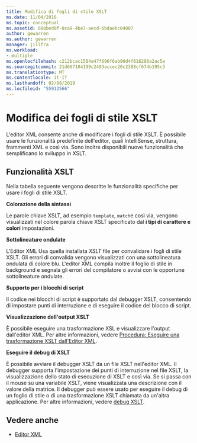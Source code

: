 ```yaml
---
title: Modifica di fogli di stile XSLT
ms.date: 11/04/2016
ms.topic: conceptual
ms.assetid: 080bed0f-0ca9-4be7-aecd-6bdaebc04007
author: gewarren
ms.author: gewarren
manager: jillfra
ms.workload:
- multiple
ms.openlocfilehash: c212bcac1584a47f696f6ab90d4f616286a2ac5e
ms.sourcegitcommit: 21d667104199c2493accec20c2388cf674b195c3
ms.translationtype: MT
ms.contentlocale: it-IT
ms.lasthandoff: 02/08/2019
ms.locfileid: "55912566"
---
```

# <a name="edit-xslt-style-sheets"></a>Modifica dei fogli di stile XSLT

L'editor XML consente anche di modificare i fogli di stile XSLT. È possibile usare le funzionalità predefinite dell'editor, quali IntelliSense, struttura, frammenti XML e così via. Sono inoltre disponibili nuove funzionalità che semplificano lo sviluppo in XSLT.

## <a name="xslt-features"></a>Funzionalità XSLT
 Nella tabella seguente vengono descritte le funzionalità specifiche per usare i fogli di stile XSLT.

 **Colorazione della sintassi**

 Le parole chiave XSLT, ad esempio `template`, `match`e così via, vengono visualizzati nel colore parola chiave XSLT specificato dal **i tipi di carattere e colori** impostazioni.

 **Sottolineature ondulate**

 L'Editor XML Usa quella installata *XSLT* file per convalidare i fogli di stile XSLT. Gli errori di convalida vengono visualizzati con una sottolineatura ondulata di colore blu. L'editor XML compila inoltre il foglio di stile in background e segnala gli errori del compilatore o avvisi con le opportune sottolineature ondulate.

 **Supporto per i blocchi di script**

 Il codice nei blocchi di script è supportato dal debugger XSLT, consentendo di impostare punti di interruzione e di eseguire il codice del blocco di script.

 **Visualizzazione dell'output XSLT**

 È possibile eseguire una trasformazione XSL e visualizzare l'output dall'editor XML. Per altre informazioni, vedere [Procedura: Eseguire una trasformazione XSLT dall'Editor XML](../xml-tools/how-to-execute-an-xslt-transformation-from-the-xml-editor.md).

 **Eseguire il debug di XSLT**

 È possibile avviare il debugger XSLT da un file XSLT nell'editor XML. Il debugger supporta l'impostazione dei punti di interruzione nel file XSLT, la visualizzazione dello stato di esecuzione di XSLT e così via. Se si passa con il mouse su una variabile XSLT, viene visualizzata una descrizione con il valore della matrice. Il debugger può essere usato per eseguire il debug di un foglio di stile o di una trasformazione XSLT chiamata da un'altra applicazione. Per altre informazioni, vedere [debug XSLT](../xml-tools/debugging-xslt.md).

## <a name="see-also"></a>Vedere anche

- [Editor XML](../xml-tools/xml-editor.md)